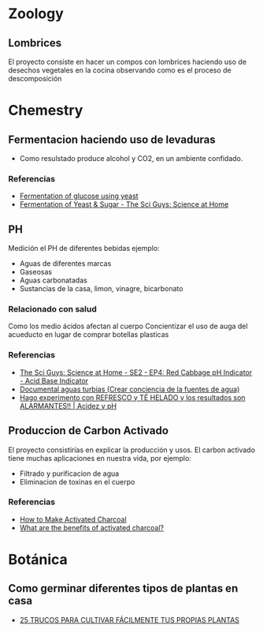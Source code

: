 # Zoology
## Lombrices
El proyecto consiste en hacer un compos con lombrices haciendo uso de desechos vegetales en la cocina observando como es el proceso de descomposición


# Chemestry

## Fermentacion haciendo uso de levaduras
- Como resulstado produce alcohol y CO2, en un ambiente confidado.

### Referencias
- [Fermentation of glucose using yeast](https://edu.rsc.org/resources/fermentation-of-glucose-using-yeast/470.article)
- [Fermentation of Yeast & Sugar - The Sci Guys: Science at Home](https://www.youtube.com/watch?v=FYClCHVT00M)

## PH
 Medición el PH de diferentes bebidas ejemplo: 
 - Aguas de diferentes marcas 
 - Gaseosas
 - Aguas carbonatadas 
 - Sustancias de la casa, limon, vinagre, bicarbonato

### Relacionado con salud
Como los medio ácidos afectan al cuerpo
Concientizar el uso de auga del acueducto en lugar de comprar botellas plasticas

### Referencias
- [The Sci Guys: Science at Home - SE2 - EP4: Red Cabbage pH Indicator - Acid Base Indicator](https://youtu.be/I18K2upEHLc)
- [Documental aguas turbias (Crear conciencia de la fuentes de agua)](https://www.netflix.com/watch/80990445?trackId=200257859)
- [Hago experimento con REFRESCO y TÉ HELADO y los resultados son ALARMANTES!! | Acidez y pH](https://www.youtube.com/watch?v=_kxw3_ovIBw&t=385s)

## Produccion de Carbon Activado
El proyecto consistirías en explicar la producción y usos.
El carbon activado tiene muchas aplicaciones en nuestra vida, por ejemplo:
- Filtrado y purificacion de agua
- Eliminacion de toxinas en el cuerpo 

### Referencias
- [How to Make Activated Charcoal](https://www.wikihow.com/Make-Activated-Charcoal)
- [What are the benefits of activated charcoal?](https://www.medicalnewstoday.com/articles/322609.php)

# Botánica

## Como germinar diferentes tipos de plantas en casa
- [25 TRUCOS PARA CULTIVAR FÁCILMENTE TUS PROPIAS PLANTAS](https://www.youtube.com/watch?v=3wTOxHnB598)



 